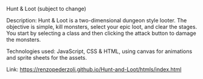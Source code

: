 Hunt & Loot (subject to change)

Description: Hunt & Loot is a two-dimensional dungeon style looter. The objective is simple, kill monsters, select your epic loot, and clear the stages. You start by selecting a class and then clicking the attack button to damage the monsters.

Technologies used: JavaScript, CSS & HTML, using canvas for animations and sprite sheets for the assets.

Link: https://renzopederzoli.github.io/Hunt-and-Loot/htmls/index.html
